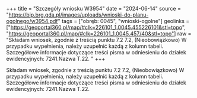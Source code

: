 +++
title = "Szczegóły wniosku W3954"
date = "2024-06-14"
source = "https://bip.brg.gda.pl/images/uploads/wnioski-do-planu-ogolnego/w3954.pdf"
tags = ["obręb: 0045", "wnioski-ogolne"]
geolinks = ["https://geoportal360.pl/map/#clk=226101_1.0045.455226101&stl=topo", "https://geoportal360.pl/map/#clk=226101_1.0045.457/40&stl=topo"]
raw = "Składam wniosek, zgodnie z treścią punktu 7.2 7.2, (Nieobowiązkowo) W przypadku wypełnienia, należy uzupełnić każdą z kolumn tabeli. Szczegółowe informacje dotyczące treści pisma w odniesieniu do działek ewidencyjnych:  7241.Nazwa  T.22. "
+++

Składam wniosek, zgodnie z treścią punktu 7.2
7.2, (Nieobowiązkowo) W przypadku wypełnienia, należy uzupełnić każdą z kolumn tabeli.
Szczegółowe informacje dotyczące treści pisma w odniesieniu do działek ewidencyjnych:
 7241.Nazwa  T.22. 


